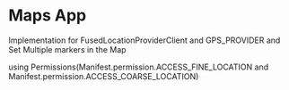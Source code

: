 # Maps App
Implementation for FusedLocationProviderClient and GPS_PROVIDER
and Set Multiple markers in the Map 

using Permissions(Manifest.permission.ACCESS_FINE_LOCATION and Manifest.permission.ACCESS_COARSE_LOCATION) 
